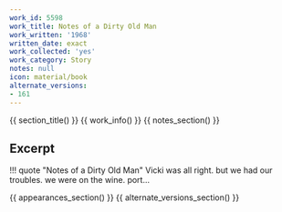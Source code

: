 ```yaml
---
work_id: 5598
work_title: Notes of a Dirty Old Man
work_written: '1968'
written_date: exact
work_collected: 'yes'
work_category: Story
notes: null
icon: material/book
alternate_versions:
- 161
---
```


{{ section_title() }}
{{ work_info() }}
{{ notes_section() }}
## Excerpt
!!! quote "Notes of a Dirty Old Man"
    Vicki was all right. but we had our troubles. we were on the wine. port...

{{ appearances_section() }}
{{ alternate_versions_section() }}